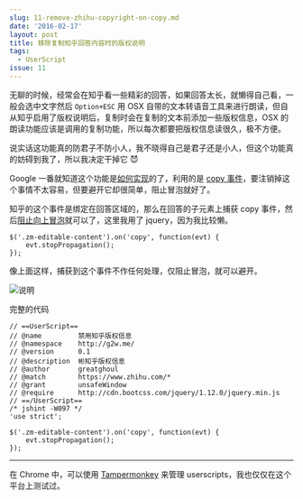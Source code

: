 ```yaml
---
slug: 11-remove-zhihu-copyright-on-copy.md
date: '2016-02-17'
layout: post
title: 移除复制知乎回答内容时的版权说明
tags:
  - UserScript
issue: 11
---
```


无聊的时候，经常会在知乎看一些精彩的回答，如果回答太长，就懒得自己看，一般会选中文字然后 `Option+ESC` 用 OSX 自带的文本转语音工具来进行朗读，但自从知乎启用了版权说明后，复制时会在复制的文本前添加一些版权信息，OSX 的朗读功能应该是调用的复制功能，所以每次都要把版权信息读很久，极不方便。

说实话这功能真的防君子不防小人，我不晓得自己是君子还是小人，但这个功能真的妨碍到我了，所以我决定干掉它 😈

Google 一番就知道这个功能是[如何实现](https://www.zhihu.com/question/38685128)的了，利用的是 [copy 事件](http://www.w3schools.com/jsref/event_oncopy.asp)，要注销掉这个事情不太容易，但要避开它却很简单，阻止冒泡就好了。

知乎的这个事件是绑定在回答区域的，那么在回答的子元素上捕获 copy 事件，然后[阻止向上冒泡](https://api.jquery.com/event.stoppropagation/)就可以了，这里我用了 jquery，因为我比较懒。

    $('.zm-editable-content').on('copy', function(evt) {
        evt.stopPropagation();
    });

像上面这样，捕获到这个事件不作任何处理，仅阻止冒泡，就可以避开。

![说明](https://github.com/greatghoul/greatghoul.github.io/assets/208966/1f09c705-74dc-4f77-893d-7e251dc6393c)

完整的代码

    // ==UserScript==
    // @name         禁用知乎版权信息
    // @namespace    http://g2w.me/
    // @version      0.1
    // @description  彬知乎版权信息
    // @author       greatghoul
    // @match        https://www.zhihu.com/*
    // @grant        unsafeWindow
    // @require      http://cdn.bootcss.com/jquery/1.12.0/jquery.min.js
    // ==/UserScript==
    /* jshint -W097 */
    'use strict';

    $('.zm-editable-content').on('copy', function(evt) {
        evt.stopPropagation();
    });

----

在 Chrome 中，可以使用 [Tampermonkey](https://chrome.google.com/webstore/detail/tampermonkey/dhdgffkkebhmkfjojejmpbldmpobfkfo) 来管理 userscripts，我也仅仅在这个平台上测试过。
